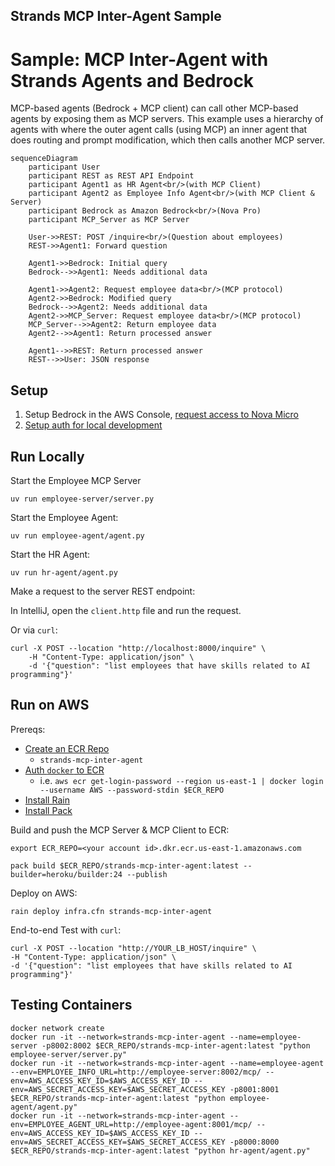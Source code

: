 Strands MCP Inter-Agent Sample
------------------------------

# Sample: MCP Inter-Agent with Strands Agents and Bedrock

MCP-based agents (Bedrock + MCP client) can call other MCP-based agents by exposing them as MCP servers.
This example uses a hierarchy of agents with where the outer agent calls (using MCP) an inner agent that does routing and prompt modification, which then calls another MCP server.

```mermaid
sequenceDiagram
    participant User
    participant REST as REST API Endpoint
    participant Agent1 as HR Agent<br/>(with MCP Client)
    participant Agent2 as Employee Info Agent<br/>(with MCP Client & Server)
    participant Bedrock as Amazon Bedrock<br/>(Nova Pro)
    participant MCP_Server as MCP Server

    User->>REST: POST /inquire<br/>(Question about employees)
    REST->>Agent1: Forward question

    Agent1->>Bedrock: Initial query
    Bedrock-->>Agent1: Needs additional data

    Agent1->>Agent2: Request employee data<br/>(MCP protocol)
    Agent2->>Bedrock: Modified query
    Bedrock-->>Agent2: Needs additional data
    Agent2->>MCP_Server: Request employee data<br/>(MCP protocol)
    MCP_Server-->>Agent2: Return employee data
    Agent2-->>Agent1: Return processed answer

    Agent1-->>REST: Return processed answer
    REST-->>User: JSON response
```

## Setup

1. Setup Bedrock in the AWS Console, [request access to Nova Micro](https://us-east-1.console.aws.amazon.com/bedrock/home?region=us-east-1#/modelaccess)
1. [Setup auth for local development](https://docs.aws.amazon.com/cli/v1/userguide/cli-chap-authentication.html)

## Run Locally

Start the Employee MCP Server
```
uv run employee-server/server.py
```

Start the Employee Agent:
```
uv run employee-agent/agent.py
```

Start the HR Agent:
```
uv run hr-agent/agent.py
```

Make a request to the server REST endpoint:

In IntelliJ, open the `client.http` file and run the request.

Or via `curl`:
```
curl -X POST --location "http://localhost:8000/inquire" \
    -H "Content-Type: application/json" \
    -d '{"question": "list employees that have skills related to AI programming"}'
```

## Run on AWS

Prereqs:
- [Create an ECR Repo](https://us-east-1.console.aws.amazon.com/ecr/private-registry/repositories/create?region=us-east-1)
  - `strands-mcp-inter-agent`
- [Auth `docker` to ECR](https://docs.aws.amazon.com/AmazonECR/latest/userguide/registry_auth.html)
  - i.e. `aws ecr get-login-password --region us-east-1 | docker login --username AWS --password-stdin $ECR_REPO`
- [Install Rain](https://github.com/aws-cloudformation/rain)
- [Install Pack](https://buildpacks.io/docs/for-platform-operators/how-to/integrate-ci/pack/)

Build and push the MCP Server & MCP Client to ECR:
```
export ECR_REPO=<your account id>.dkr.ecr.us-east-1.amazonaws.com

pack build $ECR_REPO/strands-mcp-inter-agent:latest --builder=heroku/builder:24 --publish
```

Deploy on AWS:
```
rain deploy infra.cfn strands-mcp-inter-agent
```

End-to-end Test with `curl`:
```
curl -X POST --location "http://YOUR_LB_HOST/inquire" \
-H "Content-Type: application/json" \
-d '{"question": "list employees that have skills related to AI programming"}'
```

## Testing Containers

```
docker network create 
docker run -it --network=strands-mcp-inter-agent --name=employee-server -p8002:8002 $ECR_REPO/strands-mcp-inter-agent:latest "python employee-server/server.py"
docker run -it --network=strands-mcp-inter-agent --name=employee-agent --env=EMPLOYEE_INFO_URL=http://employee-server:8002/mcp/ --env=AWS_ACCESS_KEY_ID=$AWS_ACCESS_KEY_ID --env=AWS_SECRET_ACCESS_KEY=$AWS_SECRET_ACCESS_KEY -p8001:8001 $ECR_REPO/strands-mcp-inter-agent:latest "python employee-agent/agent.py"
docker run -it --network=strands-mcp-inter-agent --env=EMPLOYEE_AGENT_URL=http://employee-agent:8001/mcp/ --env=AWS_ACCESS_KEY_ID=$AWS_ACCESS_KEY_ID --env=AWS_SECRET_ACCESS_KEY=$AWS_SECRET_ACCESS_KEY -p8000:8000 $ECR_REPO/strands-mcp-inter-agent:latest "python hr-agent/agent.py"
```
